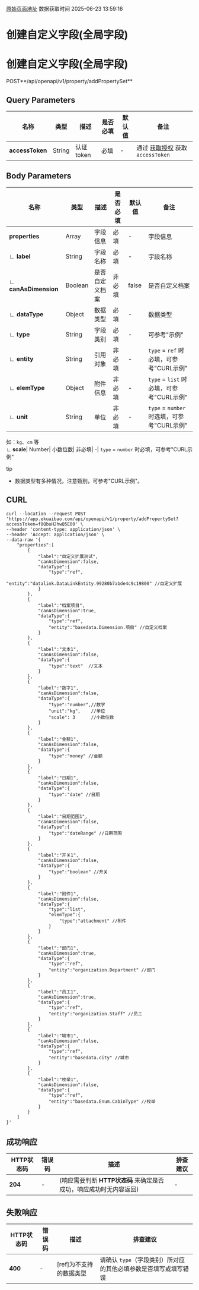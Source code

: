 [原始页面地址](https://docs.ekuaibao.com/docs/open-api/forms/create-custom-field)
数据获取时间 2025-06-23 13:59:16

# 创建自定义字段(全局字段)

# 创建自定义字段(全局字段)

POST**/api/openapi/v1/property/addPropertySet**

## Query Parameters​

名称| 类型| 描述| 是否必填| 默认值| 备注  
---|---|---|---|---|---  
**accessToken**|  String| 认证token| 必填| -| 通过 [获取授权](/docs/open-api/getting-started/auth) 获取 `accessToken`  
  
## Body Parameters​

名称| 类型| 描述| 是否必填| 默认值| 备注  
---|---|---|---|---|---  
**properties**|  Array| 字段信息| 必填| -| 字段信息  
**∟ label**|  String| 字段名称| 必填| -| 字段名称  
**∟ canAsDimension**|  Boolean| 是否自定义档案| 非必填| false| 是否自定义档案  
**∟ dataType**|  Object| 数据类型| 必填| -| 数据类型  
**∟ type**|  String| 字段类别| 必填| -| 可参考"示例"  
**∟ entity**|  String| 引用对象| 非必填| -| `type` = `ref` 时必填，可参考"CURL示例"  
**∟ elemType**|  Object| 附件信息| 非必填| -| `type` = `list` 时必填，可参考"CURL示例"  
**∟ unit**|  String| 单位| 非必填| -| `type` = `number` 时选填，可参考"CURL示例"  
如：`kg`、`cm` 等  
**∟ scale**|  Number| 小数位数| 非必填| -| `type` = `number` 时必填，可参考"CURL示例"  
  
tip

  * 数据类型有多种情况，注意甄别，可参考"CURL示例"。



## CURL​
    
    
    curl --location --request POST 'https://app.ekuaibao.com/api/openapi/v1/property/addPropertySet?accessToken=f8QbuH2hwQ5E00' \  
    --header 'content-type: application/json' \  
    --header 'Accept: application/json' \  
    --data-raw '{  
        "properties":[  
            {  
                "label":"自定义扩展测试",  
                "canAsDimension":false,  
                "dataType":{  
                    "type":"ref",  
                    "entity":"datalink.DataLinkEntity.99280b7abde4c9c19800" //自定义扩展  
                }  
            },  
            {  
                "label":"档案项目",  
                "canAsDimension":true,  
                "dataType":{  
                    "type":"ref",  
                    "entity":"basedata.Dimension.项目" //自定义档案  
                }  
            },  
            {  
                "label":"文本1",  
                "canAsDimension":false,  
                "dataType":{  
                    "type":"text"  //文本  
                }  
            },  
            {  
                "label":"数字1",  
                "canAsDimension":false,  
                "dataType":{  
                    "type":"number",//数字  
                    "unit":"kg",    //单位  
                    "scale": 3      //小数位数  
                }  
            },  
            {  
                "label":"金额1",  
                "canAsDimension":false,  
                "dataType":{  
                    "type":"money" //金额  
                }  
            },  
            {  
                "label":"日期1",  
                "canAsDimension":false,  
                "dataType":{  
                    "type":"date" //日期  
                }  
            },  
            {  
                "label":"日期范围1",  
                "canAsDimension":false,  
                "dataType":{  
                    "type":"dateRange" //日期范围  
                }  
            },  
            {  
                "label":"开关1",  
                "canAsDimension":false,  
                "dataType":{  
                    "type":"boolean" //开关  
                }  
            },  
            {  
                "label":"附件1",  
                "canAsDimension":false,  
                "dataType":{  
                    "type":"list",  
                    "elemType":{  
                        "type":"attachment" //附件  
                    }  
                }  
            },  
            {  
                "label":"部门1",  
                "canAsDimension":true,  
                "dataType":{  
                    "type":"ref",  
                    "entity":"organization.Department" //部门  
                }  
            },  
            {  
                "label":"员工1",  
                "canAsDimension":true,  
                "dataType":{  
                    "type":"ref",  
                    "entity":"organization.Staff" //员工  
                }  
            },  
            {  
                "label":"城市1",  
                "canAsDimension":false,  
                "dataType":{  
                    "type":"ref",  
                    "entity":"basedata.city" //城市  
                }  
            },  
            {  
                "label":"枚举1",  
                "canAsDimension":false,  
                "dataType":{  
                    "type":"ref",  
                    "entity":"basedata.Enum.CabinType" //枚举  
                }  
            }  
        ]  
    }'  
    

## 成功响应​

HTTP状态码| 错误码| 描述| 排查建议  
---|---|---|---  
**204**|  -| (响应需要判断 **HTTP状态码** 来确定是否成功，响应成功时无内容返回)| -  
  
## 失败响应​

HTTP状态码| 错误码| 描述| 排查建议  
---|---|---|---  
**400**|  -| [ref]为不支持的数据类型| 请确认 `type`（字段类别）所对应的其他必填参数是否填写或填写错误
